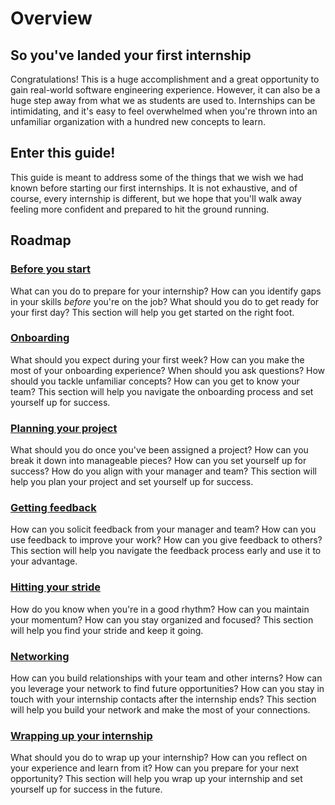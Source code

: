# Overview


## So you've landed your first internship

Congratulations! This is a huge accomplishment and a great opportunity to gain real-world software engineering experience. However, it can also be a huge step away from what we as students are used to. Internships can be intimidating, and it's easy to feel overwhelmed when you're thrown into an unfamiliar organization with a hundred new concepts to learn.

## Enter this guide!

This guide is meant to address some of the things that we wish we had known before starting our first internships. It is not exhaustive, and of course, every internship is different, but we hope that you'll walk away feeling more confident and prepared to hit the ground running.

## Roadmap

### [Before you start](./1-before-you-start.md)

What can you do to prepare for your internship? How can you identify gaps in your skills *before* you're on the job? What should you do to get ready for your first day? This section will help you get started on the right foot.

### [Onboarding](./2-onboarding.md)

What should you expect during your first week? How can you make the most of your onboarding experience? When should you ask questions? How should you tackle unfamiliar concepts? How can you get to know your team? This section will help you navigate the onboarding process and set yourself up for success.

### [Planning your project](./3-planning-your-project.md)

What should you do once you've been assigned a project? How can you break it down into manageable pieces? How can you set yourself up for success? How do you align with your manager and team? This section will help you plan your project and set yourself up for success.

### [Getting feedback](./4-getting-feedback.md)

How can you solicit feedback from your manager and team? How can you use feedback to improve your work? How can you give feedback to others? This section will help you navigate the feedback process early and use it to your advantage.

### [Hitting your stride](./5-hitting-your-stride.md)

How do you know when you're in a good rhythm? How can you maintain your momentum? How can you stay organized and focused? This section will help you find your stride and keep it going.


### [Networking](./6-networking.md)

How can you build relationships with your team and other interns? How can you leverage your network to find future opportunities? How can you stay in touch with your internship contacts after the internship ends? This section will help you build your network and make the most of your connections.

### [Wrapping up your internship](./7-wrapping-up.md)

What should you do to wrap up your internship? How can you reflect on your experience and learn from it? How can you prepare for your next opportunity? This section will help you wrap up your internship and set yourself up for success in the future.